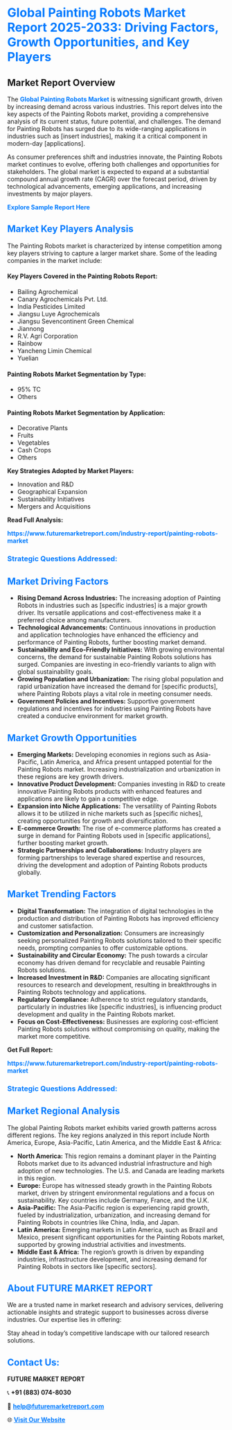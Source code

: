 <h1 style="color: #007BFF;">Global Painting Robots Market Report 2025-2033: Driving Factors, Growth Opportunities, and Key Players</h1>

<section id="overview">
<h2>Market Report Overview</h2>
<p>The <a href="https://www.futuremarketreport.com/industry-report/painting-robots-market" style="color: #007BFF; text-decoration: none;"><strong>Global Painting Robots Market</strong></a> is witnessing significant growth, driven by increasing demand across various industries. This report delves into the key aspects of the Painting Robots market, providing a comprehensive analysis of its current status, future potential, and challenges. The demand for Painting Robots has surged due to its wide-ranging applications in industries such as [insert industries], making it a critical component in modern-day [applications].</p>
<p>As consumer preferences shift and industries innovate, the Painting Robots market continues to evolve, offering both challenges and opportunities for stakeholders. The global market is expected to expand at a substantial compound annual growth rate (CAGR) over the forecast period, driven by technological advancements, emerging applications, and increasing investments by major players.</p>
</section>

<section id="overview">
<p><a href="https://www.futuremarketreport.com/request-sample/reportId=35359" style="color: #007BFF; text-decoration: none;"><strong>Explore Sample Report Here</strong></a></p>
</section>

<section id="key-players">
<h2 style="color: #007BFF;">Market Key Players Analysis</h2>
<p>The Painting Robots market is characterized by intense competition among key players striving to capture a larger market share. Some of the leading companies in the market include:</p>
<h4>Key Players Covered in the Painting Robots Report:</h4>
<ul><li>Bailing Agrochemical</li><li>Canary Agrochemicals Pvt. Ltd.</li><li>India Pesticides Limited</li><li>Jiangsu Luye Agrochemicals</li><li>Jiangsu Sevencontinent Green Chemical</li><li>Jiannong</li><li>R.V. Agri Corporation</li><li>Rainbow</li><li>Yancheng Limin Chemical</li><li>Yuelian</li></ul>
<h4>Painting Robots Market Segmentation by Type:</h4>
<ul><li>95% TC</li><li>Others</li></ul>

<h4>Painting Robots Market Segmentation by Application:</h4>
<ul><li>Decorative Plants</li><li>Fruits</li><li>Vegetables</li><li>Cash Crops</li><li>Others</li></ul>
<p><strong>Key Strategies Adopted by Market Players:</strong></p>
<ul>
<li>Innovation and R&D</li>
<li>Geographical Expansion</li>
<li>Sustainability Initiatives</li>
<li>Mergers and Acquisitions</li>
</ul>
</section>

<section>
<p><strong>Read Full Analysis: </strong></p><a href="https://www.futuremarketreport.com/industry-report/painting-robots-market" style="color: #007BFF; text-decoration: none;"><strong>https://www.futuremarketreport.com/industry-report/painting-robots-market</strong></a>
<h3 style="color: #007BFF;">Strategic Questions Addressed:</h3>
</section>

<section id="driving-factors">
<h2 style="color: #007BFF;">Market Driving Factors</h2>
<ul>
<li><strong>Rising Demand Across Industries:</strong> The increasing adoption of Painting Robots in industries such as [specific industries] is a major growth driver. Its versatile applications and cost-effectiveness make it a preferred choice among manufacturers.</li>
<li><strong>Technological Advancements:</strong> Continuous innovations in production and application technologies have enhanced the efficiency and performance of Painting Robots, further boosting market demand.</li>
<li><strong>Sustainability and Eco-Friendly Initiatives:</strong> With growing environmental concerns, the demand for sustainable Painting Robots solutions has surged. Companies are investing in eco-friendly variants to align with global sustainability goals.</li>
<li><strong>Growing Population and Urbanization:</strong> The rising global population and rapid urbanization have increased the demand for [specific products], where Painting Robots plays a vital role in meeting consumer needs.</li>
<li><strong>Government Policies and Incentives:</strong> Supportive government regulations and incentives for industries using Painting Robots have created a conducive environment for market growth.</li>
</ul>
</section>

<section id="growth-opportunities">
<h2 style="color: #007BFF;">Market Growth Opportunities</h2>
<ul>
<li><strong>Emerging Markets:</strong> Developing economies in regions such as Asia-Pacific, Latin America, and Africa present untapped potential for the Painting Robots market. Increasing industrialization and urbanization in these regions are key growth drivers.</li>
<li><strong>Innovative Product Development:</strong> Companies investing in R&D to create innovative Painting Robots products with enhanced features and applications are likely to gain a competitive edge.</li>
<li><strong>Expansion into Niche Applications:</strong> The versatility of Painting Robots allows it to be utilized in niche markets such as [specific niches], creating opportunities for growth and diversification.</li>
<li><strong>E-commerce Growth:</strong> The rise of e-commerce platforms has created a surge in demand for Painting Robots used in [specific applications], further boosting market growth.</li>
<li><strong>Strategic Partnerships and Collaborations:</strong> Industry players are forming partnerships to leverage shared expertise and resources, driving the development and adoption of Painting Robots products globally.</li>
</ul>
</section>

<section id="trending-factors">
<h2 style="color: #007BFF;">Market Trending Factors</h2>
<ul>
<li><strong>Digital Transformation:</strong> The integration of digital technologies in the production and distribution of Painting Robots has improved efficiency and customer satisfaction.</li>
<li><strong>Customization and Personalization:</strong> Consumers are increasingly seeking personalized Painting Robots solutions tailored to their specific needs, prompting companies to offer customizable options.</li>
<li><strong>Sustainability and Circular Economy:</strong> The push towards a circular economy has driven demand for recyclable and reusable Painting Robots solutions.</li>
<li><strong>Increased Investment in R&D:</strong> Companies are allocating significant resources to research and development, resulting in breakthroughs in Painting Robots technology and applications.</li>
<li><strong>Regulatory Compliance:</strong> Adherence to strict regulatory standards, particularly in industries like [specific industries], is influencing product development and quality in the Painting Robots market.</li>
<li><strong>Focus on Cost-Effectiveness:</strong> Businesses are exploring cost-efficient Painting Robots solutions without compromising on quality, making the market more competitive.</li>
</ul>
</section>

<section>
<p><strong>Get Full Report: </strong></p><a href="https://www.futuremarketreport.com/industry-report/painting-robots-market" style="color: #007BFF; text-decoration: none;"><strong>https://www.futuremarketreport.com/industry-report/painting-robots-market</strong></a>
<h3 style="color: #007BFF;">Strategic Questions Addressed:</h3>
</section>


<section id="regional-analysis">
<h2 style="color: #007BFF;">Market Regional Analysis</h2>
<p>The global Painting Robots market exhibits varied growth patterns across different regions. The key regions analyzed in this report include North America, Europe, Asia-Pacific, Latin America, and the Middle East & Africa:</p>
<ul>
<li><strong>North America:</strong> This region remains a dominant player in the Painting Robots market due to its advanced industrial infrastructure and high adoption of new technologies. The U.S. and Canada are leading markets in this region.</li>
<li><strong>Europe:</strong> Europe has witnessed steady growth in the Painting Robots market, driven by stringent environmental regulations and a focus on sustainability. Key countries include Germany, France, and the U.K.</li>
<li><strong>Asia-Pacific:</strong> The Asia-Pacific region is experiencing rapid growth, fueled by industrialization, urbanization, and increasing demand for Painting Robots in countries like China, India, and Japan.</li>
<li><strong>Latin America:</strong> Emerging markets in Latin America, such as Brazil and Mexico, present significant opportunities for the Painting Robots market, supported by growing industrial activities and investments.</li>
<li><strong>Middle East & Africa:</strong> The region’s growth is driven by expanding industries, infrastructure development, and increasing demand for Painting Robots in sectors like [specific sectors].</li>
</ul>
</section>

<footer>
<h2 style="color: #007BFF;">About FUTURE MARKET REPORT</h2>
<p>We are a trusted name in market research and advisory services, delivering actionable insights and strategic support to businesses across diverse industries. Our expertise lies in offering:</p>

<p>Stay ahead in today’s competitive landscape with our tailored research solutions.</p>

<h2 style="color: #007BFF;">Contact Us:</h2>
<p><strong>FUTURE MARKET REPORT</strong></p>
<p>📞 <strong>+91 (883) 074-8030</strong></p>
<p>📧 <strong><a href="mailto:help@futuremarketreport.com" style="color: #007BFF;">help@futuremarketreport.com</a></strong></p>
<p>🌐 <strong><a href="https://www.futuremarketreport.com/" style="color: #007BFF;">Visit Our Website</a></strong></p>
</footer>